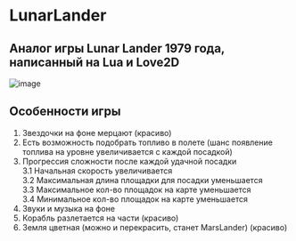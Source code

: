 # LunarLander  
## Аналог игры Lunar Lander 1979 года, написанный на Lua и Love2D

![image](https://user-images.githubusercontent.com/56964428/211210251-986994de-67a0-4fb2-950d-068d21763a64.png)

## Особенности игры  
1. Звездочки на фоне мерцают (красиво) 
2. Есть возможность подобрать топливо в полете (шанс появление топлива на уровне увеличивается с каждой посадкой)   
3. Прогрессия сложности после каждой удачной посадки  
3.1 Начальная скорость увеличивается  
3.2 Максимальная длина площадки для посадки уменьшается  
3.3 Максимальное кол-во площадок на карте уменьшается  
3.4 Минимальное кол-во площадок на карте уменьшается  
4. Звуки и музыка на фоне  
5. Корабль разлетается на части (красиво)  
6. Земля цветная (можно и перекрасить, станет MarsLander) (красиво)  
